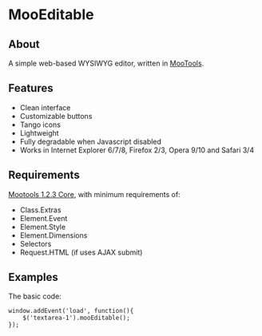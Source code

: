 MooEditable
===========

About
-----
A simple web-based WYSIWYG editor, written in [MooTools](http://mootools.net/).

Features
--------

* Clean interface
* Customizable buttons
* Tango icons
* Lightweight
* Fully degradable when Javascript disabled
* Works in Internet Explorer 6/7/8, Firefox 2/3, Opera 9/10 and Safari 3/4

Requirements
------------

[Mootools 1.2.3 Core](http://mootools.net/download), with minimum requirements of:

* Class.Extras
* Element.Event
* Element.Style
* Element.Dimensions
* Selectors
* Request.HTML (if uses AJAX submit)

Examples
--------

The basic code:

	window.addEvent('load', function(){
		$('textarea-1').mooEditable();
	});

